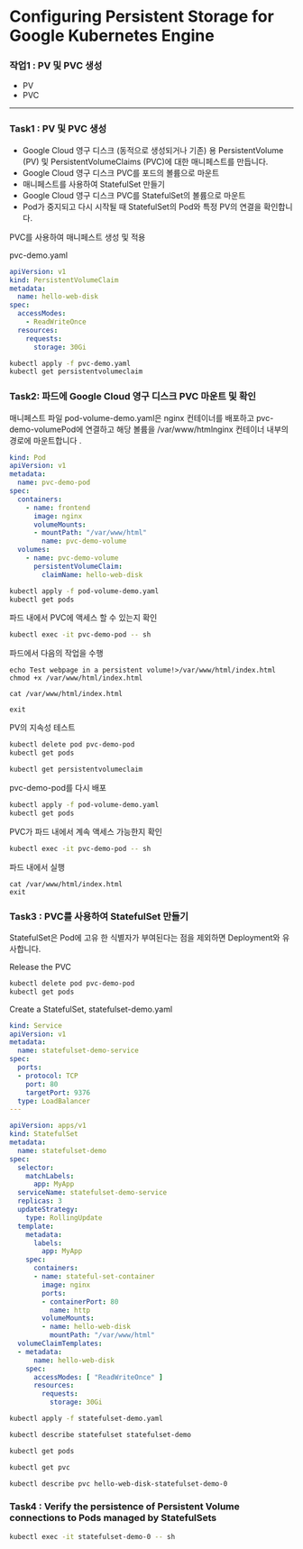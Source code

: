 # Configuring Persistent Storage for Google Kubernetes Engine

### 작업1 : PV 및 PVC 생성

  - PV
  - PVC
  

---

### Task1 : PV 및 PVC 생성

- Google Cloud 영구 디스크 (동적으로 생성되거나 기존) 용 PersistentVolume (PV) 및 PersistentVolumeClaims (PVC)에 대한 매니페스트를 만듭니다.
- Google Cloud 영구 디스크 PVC를 포드의 볼륨으로 마운트
- 매니페스트를 사용하여 StatefulSet 만들기
- Google Cloud 영구 디스크 PVC를 StatefulSet의 볼륨으로 마운트
- Pod가 중지되고 다시 시작될 때 StatefulSet의 Pod와 특정 PV의 연결을 확인합니다.

PVC를 사용하여 매니페스트 생성 및 적용

pvc-demo.yaml

```yaml
apiVersion: v1
kind: PersistentVolumeClaim
metadata:
  name: hello-web-disk
spec:
  accessModes:
    - ReadWriteOnce
  resources:
    requests:
      storage: 30Gi
```

```bash
kubectl apply -f pvc-demo.yaml
kubectl get persistentvolumeclaim
```
### Task2: 파드에 Google Cloud 영구 디스크 PVC 마운트 및 확인

매니페스트 파일 pod-volume-demo.yaml은 nginx 컨테이너를 배포하고 pvc-demo-volumePod에 연결하고 해당 볼륨을 /var/www/htmlnginx 컨테이너 내부의 경로에 마운트합니다 .

```yaml
kind: Pod
apiVersion: v1
metadata:
  name: pvc-demo-pod
spec:
  containers:
    - name: frontend
      image: nginx
      volumeMounts:
      - mountPath: "/var/www/html"
        name: pvc-demo-volume
  volumes:
    - name: pvc-demo-volume
      persistentVolumeClaim:
        claimName: hello-web-disk
```

```bash
kubectl apply -f pod-volume-demo.yaml
kubectl get pods
```

파드 내에서 PVC에 액세스 할 수 있는지 확인

```bash
kubectl exec -it pvc-demo-pod -- sh
```

파드에서 다음의 작업을 수행

```
echo Test webpage in a persistent volume!>/var/www/html/index.html
chmod +x /var/www/html/index.html

cat /var/www/html/index.html

exit
```

PV의 지속성 테스트

```bash
kubectl delete pod pvc-demo-pod
kubectl get pods

kubectl get persistentvolumeclaim
```

pvc-demo-pod를 다시 배포

```bash
kubectl apply -f pod-volume-demo.yaml
kubectl get pods
```

PVC가 파드 내에서 계속 액세스 가능한지 확인

```bash
kubectl exec -it pvc-demo-pod -- sh
```

파드 내에서 실행
```
cat /var/www/html/index.html
exit
```

### Task3 : PVC를 사용하여 StatefulSet 만들기

StatefulSet은 Pod에 고유 한 식별자가 부여된다는 점을 제외하면 Deployment와 유사합니다.

Release the PVC

```bash
kubectl delete pod pvc-demo-pod
kubectl get pods
```

Create a StatefulSet, statefulset-demo.yaml

```yaml
kind: Service
apiVersion: v1
metadata:
  name: statefulset-demo-service
spec:
  ports:
  - protocol: TCP
    port: 80
    targetPort: 9376
  type: LoadBalancer
---

apiVersion: apps/v1
kind: StatefulSet
metadata:
  name: statefulset-demo
spec:
  selector:
    matchLabels:
      app: MyApp
  serviceName: statefulset-demo-service
  replicas: 3
  updateStrategy:
    type: RollingUpdate
  template:
    metadata:
      labels:
        app: MyApp
    spec:
      containers:
      - name: stateful-set-container
        image: nginx
        ports:
        - containerPort: 80
          name: http
        volumeMounts:
        - name: hello-web-disk
          mountPath: "/var/www/html"
  volumeClaimTemplates:
  - metadata:
      name: hello-web-disk
    spec:
      accessModes: [ "ReadWriteOnce" ]
      resources:
        requests:
          storage: 30Gi
```

```bash
kubectl apply -f statefulset-demo.yaml

kubectl describe statefulset statefulset-demo

kubectl get pods

kubectl get pvc

kubectl describe pvc hello-web-disk-statefulset-demo-0
```


### Task4 : Verify the persistence of Persistent Volume connections to Pods managed by StatefulSets

```bash
kubectl exec -it statefulset-demo-0 -- sh
```